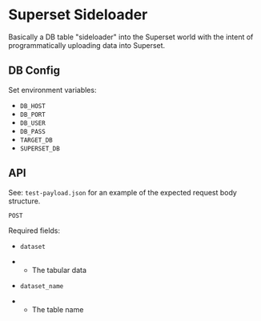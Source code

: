 # Superset Sideloader

Basically a DB table "sideloader" into the Superset world with the intent of programmatically uploading data into Superset.

## DB Config

Set environment variables:

* `DB_HOST`
* `DB_PORT`
* `DB_USER`
* `DB_PASS`
* `TARGET_DB`
* `SUPERSET_DB`

## API

See: `test-payload.json` for an example of the expected request body structure.

`POST`

Required fields:
* `dataset`
* * The tabular data

* `dataset_name`
* * The table name